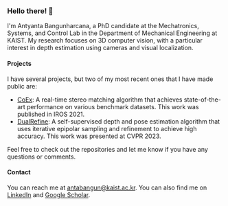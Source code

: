 ### Hello there! 👋

I'm Antyanta Bangunharcana, a PhD candidate at the Mechatronics, Systems, and Control Lab in the Department of Mechanical Engineering at KAIST. My research focuses on 3D computer vision, with a particular interest in depth estimation using cameras and visual localization.

#### Projects

I have several projects, but two of my most recent ones that I have made public are:

- [CoEx](https://github.com/antabangun/coex): A real-time stereo matching algorithm that achieves state-of-the-art performance on various benchmark datasets. This work was published in IROS 2021.
- [DualRefine](https://github.com/antabangun/DualRefine): A self-supervised depth and pose estimation algorithm that uses iterative epipolar sampling and refinement to achieve high accuracy. This work was presented at CVPR 2023.

Feel free to check out the repositories and let me know if you have any questions or comments.

#### Contact

You can reach me at [antabangun@kaist.ac.kr](mailto:antabangun@kaist.ac.kr). You can also find me on [LinkedIn](https://www.linkedin.com/in/antyanta-bangunharcana-60980216a/) and [Google Scholar](https://scholar.google.com/citations?user=WUQXsgUAAAAJ&hl=en).

<!--
**antabangun/antabangun** is a ✨ _special_ ✨ repository because its `README.md` (this file) appears on your GitHub profile.

Here are some ideas to get you started:

- 🔭 I’m currently working on ...
- 🌱 I’m currently learning ...
- 👯 I’m looking to collaborate on ...
- 🤔 I’m looking for help with ...
- 💬 Ask me about ...
- 📫 How to reach me: ...
- 😄 Pronouns: ...
- ⚡ Fun fact: ...
-->
